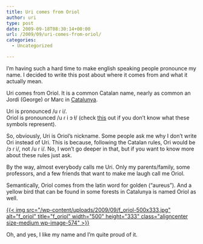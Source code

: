 ```yaml
---
title: Uri comes from Oriol
author: uri
type: post
date: 2009-09-18T08:30:14+00:00
url: /2009/09/uri-comes-from-oriol/
categories:
  - Uncategorized

---
```

I&#8217;m having such a hard time to make english speaking people pronounce my name. I decided to write this post about where it comes from and what it actually mean.

Uri comes from Oriol. It is a common Catalan name, nearly as common an Jordi (George) or Marc in [Catalunya][1].

Uri is pronounced /u ɾ i/.  
Oriol is pronounced /u ɾ i ɔ ɫ/ (check [this][2] out if you don&#8217;t know what these symbols represent).

So, obviously, Uri is Oriol&#8217;s nickname. Some people ask me why I don&#8217;t write Ori instead of Uri. This is because, following the Catalan rules, Ori would be /ɔ ɾ i/, not /u ɾ i/. No, I won&#8217;t go deeper in that, but if you want to know more about these rules just ask.

By the way, almost everybody calls me Uri. Only my parents/family, some professors, and a few friends that want to make me laugh call me Oriol.

Semantically, Oriol comes from the latin word for golden (&#8220;aureus&#8221;). And a yellow bird that can be found in some forests in Catalunya is named Oriol as well.

[{{< img src="/wp-content/uploads/2009/09/f_oriol-500x333.jpg" alt="f_oriol" title="f_oriol" width="500" height="333" class="aligncenter size-medium wp-image-574" >}}][3]

Oh, and yes, I like my name and I&#8217;m quite proud of it.

 [1]: http://en.wikipedia.org/wiki/Catalonia
 [2]: http://en.wikipedia.org/wiki/Wikipedia:IPA_for_Catalan_and_Occitan
 [3]: /wp-content/uploads/2009/09/f_oriol.jpg